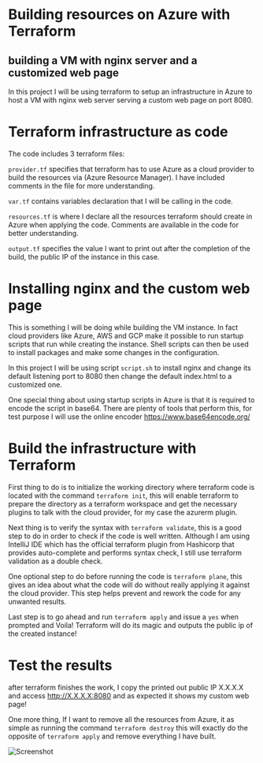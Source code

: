 # Building resources on Azure with Terraform
## building a VM with nginx server and a customized web page

In this project I will be using terraform to setup an infrastructure in Azure to host a VM with nginx web server serving
a custom web page on port 8080.

# Terraform infrastructure as code

The code includes 3 terraform files:

`provider.tf` specifies that terraform has to use Azure as a cloud provider to build the resources via (Azure Resource Manager). I have included comments in the file for more understanding.

`var.tf` contains variables declaration that I will be calling in the code. 

`resources.tf` is where I declare all the resources terraform should create in Azure when applying the code. Comments are available
in the code for better understanding.

`output.tf` specifies the value I want to print out after the completion of the build, the public IP of the instance in this case.

# Installing nginx and the custom web page

This is something I will be doing while building the VM instance. In fact cloud providers like Azure, AWS and GCP make it
possible to run startup scripts that run while creating the instance. Shell scripts can then be used to install packages and
make some changes in the configuration. 

In this project I will be using script `script.sh` to install nginx and change its default listening port to 8080 then
change the default index.html to a customized one.

One special thing about using startup scripts in Azure is that it is required to encode the script in base64. There are
plenty of tools that perform this, for test purpose I will use the online encoder https://www.base64encode.org/

# Build the infrastructure with Terraform 

First thing to do is to initialize the working directory where terraform code is located with the command `terraform init`,
this will enable terraform to prepare the directory as a terraform workspace and get the necessary plugins to talk with the cloud provider, for my case
the azurerm plugin. 

Next thing is to verify the syntax with `terraform validate`, this is a good step to do in order to check if the code is
well written. Although I am using IntelliJ IDE which has the official terraform plugin from Hashicorp that provides
auto-complete and performs syntax check, I still use terraform validation as a double check.

One optional step to do before running the code is `terraform plane`, this gives an idea about what the code will do
without really applying it against the cloud provider. This step helps prevent and rework the code for any unwanted
results.

Last step is to go ahead and run `terraform apply` and issue a `yes` when prompted and Voila! Terraform will do its magic
and outputs the public ip of the created instance!

# Test the results

after terraform finishes the work, I copy the printed out public IP X.X.X.X and access http://X.X.X.X:8080
and as expected it shows my custom web page!

One more thing, If I want to remove all the resources from Azure, it as simple as running the command `terraform destroy`
this will exactly do the opposite of `terraform apply` and remove everything I have built.

![Screenshot]("screenshots/hello_azure.PNG")
